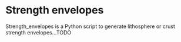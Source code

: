 # Strength envelopes

Strength_envelopes is a Python script to generate lithosphere or crust strength envelopes...TODO
